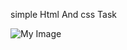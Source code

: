 simple Html And css Task

![My Image](https://mir-s3-cdn-cf.behance.net/project_modules/1400/c82e28206270963.66c9821a9ec0d.png)



